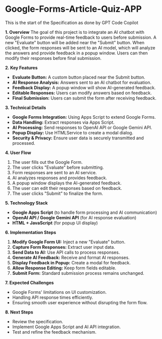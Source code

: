 # Google-Forms-Article-Quiz-APP
This is the start of the Specification as done by GPT Code Copilot

**1. Overview**
The goal of this project is to integrate an AI chatbot with Google Forms to provide real-time feedback to users before submission. A new "Evaluate" button will be added near the "Submit" button. When clicked, the form responses will be sent to an AI model, which will analyze the answers and provide feedback in a popup window. Users can then modify their responses before final submission.

**2. Key Features**
- **Evaluate Button:** A custom button placed near the Submit button.
- **AI Response Analysis:** Answers sent to an AI chatbot for evaluation.
- **Feedback Display:** A popup window will show AI-generated feedback.
- **Editable Responses:** Users can modify answers based on feedback.
- **Final Submission:** Users can submit the form after receiving feedback.

**3. Technical Details**
- **Google Forms Integration:** Using Apps Script to extend Google Forms.
- **Data Handling:** Extract responses via Apps Script.
- **AI Processing:** Send responses to OpenAI API or Google Gemini API.
- **Popup Display:** Use HTMLService to create a modal dialog.
- **Security & Privacy:** Ensure user data is securely transmitted and processed.

**4. User Flow**
1. The user fills out the Google Form.
2. The user clicks "Evaluate" before submitting.
3. Form responses are sent to an AI service.
4. AI analyzes responses and provides feedback.
5. A popup window displays the AI-generated feedback.
6. The user can edit their responses based on feedback.
7. The user clicks "Submit" to finalize the form.

**5. Technology Stack**
- **Google Apps Script** (to handle form processing and AI communication)
- **OpenAI API / Google Gemini API** (for AI response evaluation)
- **HTML + JavaScript** (for popup UI display)

**6. Implementation Steps**
1. **Modify Google Form UI:** Inject a new "Evaluate" button.
2. **Capture Form Responses:** Extract user input data.
3. **Send Data to AI:** Use API calls to process responses.
4. **Generate AI Feedback:** Receive and format AI responses.
5. **Display Feedback in Popup:** Create a modal for feedback.
6. **Allow Response Editing:** Keep form fields editable.
7. **Submit Form:** Standard submission process remains unchanged.

**7. Expected Challenges**
- Google Forms' limitations on UI customization.
- Handling API response times efficiently.
- Ensuring smooth user experience without disrupting the form flow.

**8. Next Steps**
- Review the specification.
- Implement Google Apps Script and AI API integration.
- Test and refine the feedback mechanism.
